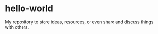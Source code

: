 # hello-world
My repository to store ideas, resources, or even share and discuss things with others.
